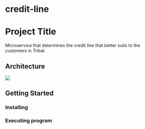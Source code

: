 # credit-line

# Project Title

Microservice that determines the credit line that better suits to the customers in Tribal.

## Architecture
![](credit-line/tribal-credit-line/src/main/resources/Diagram.png)


## Getting Started


### Installing


### Executing program
